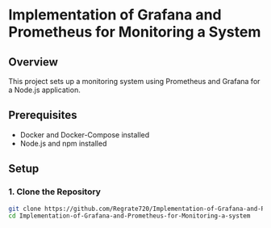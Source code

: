 # Implementation of Grafana and Prometheus for Monitoring a System

## Overview
This project sets up a monitoring system using Prometheus and Grafana for a Node.js application.

## Prerequisites
- Docker and Docker-Compose installed
- Node.js and npm installed

## Setup

### 1. Clone the Repository
```bash
git clone https://github.com/Regrate720/Implementation-of-Grafana-and-Prometheus-for-Monitoring-a-system.git
cd Implementation-of-Grafana-and-Prometheus-for-Monitoring-a-system
